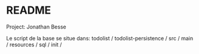 # README #
Project: Jonathan Besse

Le script de la base se situe dans: todolist / todolist-persistence / src / main / resources / sql / init /